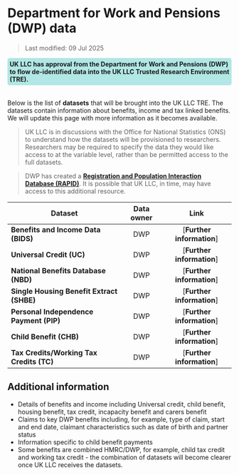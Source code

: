 # Department for Work and Pensions (DWP) data
>Last modified: 09 Jul 2025
<div style="background-color: rgba(0, 178, 169, 0.3); padding: 5px; border-radius: 5px;"><strong>UK LLC has approval from the Department for Work and Pensions (DWP) to flow de-identified data into the UK LLC Trusted Research Environment (TRE).</strong></div>  
<br> 

Below is the list of **datasets** that will be brought into the UK LLC TRE. The datasets contain information about benefits, income and tax linked benefits. We will update this page with more information as it becomes available.

> UK LLC is in discussions with the Office for National Statistics (ONS) to understand how the datasets will be provisioned to researchers. Researchers may be required to specify the data they would like access to at the variable level, rather than be permitted access to the full datasets. 

> DWP has created a [**Registration and Population Interaction Database (RAPID)**](https://www.ons.gov.uk/peoplepopulationandcommunity/populationandmigration/internationalmigration/methodologies/methodsformeasuringinternationalmigrationusingrapidadministrativedata#overview-of-rapid). It is possible that UK LLC, in time, may have access to this additional resource.  

|**Dataset**|**Data owner**|**Link**|
|---|:---:|:---:|
|**Benefits and Income Data (BIDS)**|DWP|[**Further information**]|
|**Universal Credit (UC)**|DWP|[**Further information**]|
|**National Benefits Database (NBD)**|DWP|[**Further information**]|
|**Single Housing Benefit Extract (SHBE)**|DWP|[**Further information**]|
|**Personal Independence Payment (PIP)**|DWP|[**Further information**]|
|**Child Benefit (CHB)**|DWP|[**Further information**]|
|**Tax Credits/Working Tax Credits (TC)**|DWP|[**Further information**]|


## Additional information
* Details of benefits and income including Universal credit, child benefit, housing benefit, tax credit, incapacity benefit and carers benefit
* Claims to key DWP benefits including, for example, type of claim, start and end date, claimant characteristics such as date of birth and partner status
* Information specific to child benefit payments
* Some benefits are combined HMRC/DWP, for example, child tax credit and working tax credit - the combination of datasets will become clearer once UK LLC receives the datasets.